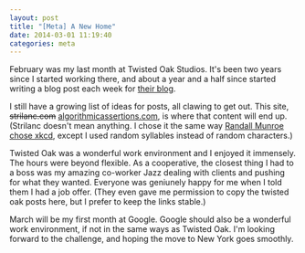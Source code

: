 ```yaml
---
layout: post
title: "[Meta] A New Home"
date: 2014-03-01 11:19:40
categories: meta
---
```


February was my last month at Twisted Oak Studios. It's been two years since I started working there, and about a year and a half since started writing a blog post each week for [their blog](http://twistedoakstudios.org/blog).

I still have a growing list of ideas for posts, all clawing to get out. This site, <strike>strilanc.com</strike> [algorithmicassertions.com](http://algorithmicassertions.com), is where that content will end up. (Strilanc doesn't mean anything. I chose it the same way [Randall Munroe chose xkcd](http://youtu.be/zJOS0sV2a24?t=44m30s), except I used random syllables instead of random characters.)

Twisted Oak was a wonderful work environment and I enjoyed it immensely. The hours were beyond flexible. As a cooperative, the closest thing I had to a boss was my amazing co-worker Jazz dealing with clients and pushing for what they wanted. Everyone was geniunely happy for me when I told them I had a job offer. (They even gave me permission to copy the twisted oak posts here, but I prefer to keep the links stable.)

March will be my first month at Google. Google should also be a wonderful work environment, if not in the same ways as Twisted Oak. I'm looking forward to the challenge, and hoping the move to New York goes smoothly.
